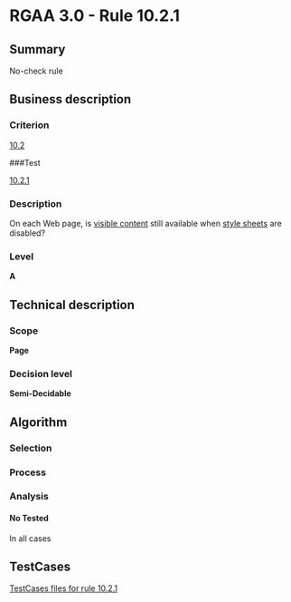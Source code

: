 # RGAA 3.0 -  Rule 10.2.1

## Summary

No-check rule

## Business description

### Criterion

[10.2](http://asqatasun.github.io/RGAA--3.0--EN/RGAA3.0_Criteria_English_version_v1.html#crit-10-2)

###Test

[10.2.1](http://asqatasun.github.io/RGAA--3.0--EN/RGAA3.0_Criteria_English_version_v1.html#test-10-2-1)

### Description
On each Web page, is
    <a href="http://asqatasun.github.io/RGAA--3.0--EN/RGAA3.0_Glossary_English_version_v1.html#mVisibleContent">visible content</a> still available when <a href="http://asqatasun.github.io/RGAA--3.0--EN/RGAA3.0_Glossary_English_version_v1.html#mFeuilleStyle">style
  sheets</a> are disabled? 


### Level

**A**

## Technical description

### Scope

**Page**

### Decision level

**Semi-Decidable**

## Algorithm

### Selection

### Process

### Analysis

#### No Tested 

In all cases




##  TestCases 

[TestCases files for rule 10.2.1](https://github.com/Asqatasun/Asqatasun/tree/master/rules/rules-rgaa3.0/src/test/resources/testcases/rgaa30/Rgaa30Rule100201/) 


